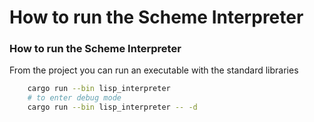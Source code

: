 # How to run the Scheme Interpreter

### How to run the Scheme Interpreter

From the project you can run an executable with the standard libraries

```bash
    cargo run --bin lisp_interpreter
    # to enter debug mode
    cargo run --bin lisp_interpreter -- -d
```

